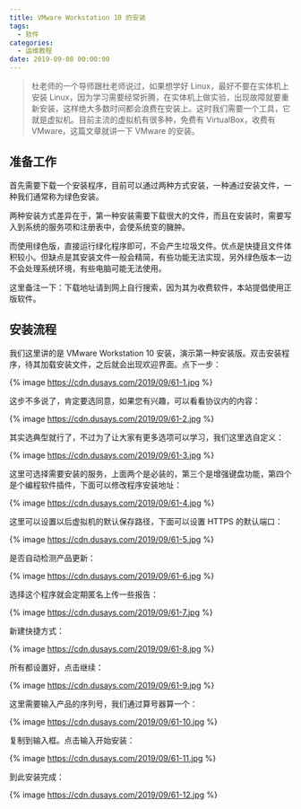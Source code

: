 ```yaml
---
title: VMware Workstation 10 的安装
tags:
  - 软件
categories:
  - 运维教程
date: 2019-09-08 00:00:00
---
```


> 杜老师的一个导师跟杜老师说过，如果想学好 Linux，最好不要在实体机上安装 Linux，因为学习需要经常折腾，在实体机上做实验，出现故障就要重新安装，这样绝大多数时间都会浪费在安装上。这时我们需要一个工具，它就是虚拟机。目前主流的虚拟机有很多种，免费有 VirtualBox，收费有 VMware，这篇文章就讲一下 VMware 的安装。

<!-- more -->

## 准备工作

首先需要下载一个安装程序，目前可以通过两种方式安装，一种通过安装文件，一种我们通常称为绿色安装。

两种安装方式差异在于，第一种安装需要下载很大的文件，而且在安装时，需要写入到系统的服务项和注册表中，会使系统变的臃肿。

而使用绿色版，直接运行绿化程序即可，不会产生垃圾文件。优点是快捷且文件体积较小。但缺点是其安装文件一般会精简，有些功能无法实现，另外绿色版本一边不会处理系统环境，有些电脑可能无法使用。

这里备注一下：下载地址请到网上自行搜索，因为其为收费软件，本站提倡使用正版软件。

## 安装流程

我们这里讲的是 VMware Workstation 10 安装，演示第一种安装版。双击安装程序，待其加载安装文件，之后就会出现欢迎界面。点下一步：

{% image https://cdn.dusays.com/2019/09/61-1.jpg %}

这步不多说了，肯定要选同意，如果您有兴趣，可以看看协议内的内容：

{% image https://cdn.dusays.com/2019/09/61-2.jpg %}

其实选典型就行了，不过为了让大家有更多选项可以学习，我们这里选自定义：

{% image https://cdn.dusays.com/2019/09/61-3.jpg %}

这里可选择需要安装的服务，上面两个是必装的，第三个是增强键盘功能，第四个是个编程软件插件，下面可以修改程序安装地址：

{% image https://cdn.dusays.com/2019/09/61-4.jpg %}

这里可以设置以后虚拟机的默认保存路径，下面可以设置 HTTPS 的默认端口：

{% image https://cdn.dusays.com/2019/09/61-5.jpg %}

是否自动检测产品更新：

{% image https://cdn.dusays.com/2019/09/61-6.jpg %}

选择这个程序就会定期匿名上传一些报告：

{% image https://cdn.dusays.com/2019/09/61-7.jpg %}

新建快捷方式：

{% image https://cdn.dusays.com/2019/09/61-8.jpg %}

所有都设置好，点击继续：

{% image https://cdn.dusays.com/2019/09/61-9.jpg %}

这里需要输入产品的序列号，我们通过算号器算一个：

{% image https://cdn.dusays.com/2019/09/61-10.jpg %}

复制到输入框。点击输入开始安装：

{% image https://cdn.dusays.com/2019/09/61-11.jpg %}

到此安装完成：

{% image https://cdn.dusays.com/2019/09/61-12.jpg %}